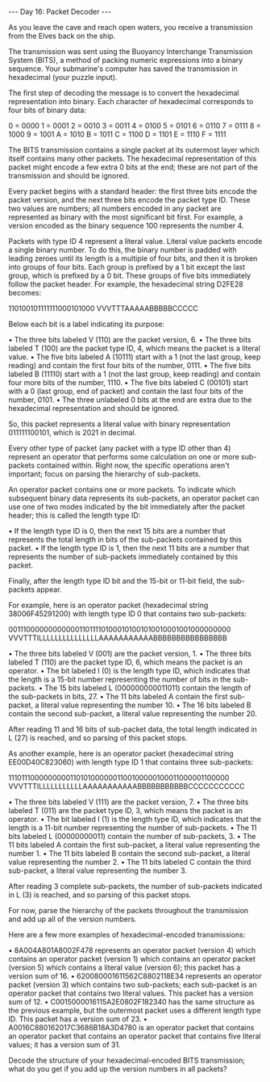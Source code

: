 --- Day 16: Packet Decoder ---

As you leave the cave and reach open waters, you receive a transmission from the Elves back on the ship.

The transmission was sent using the Buoyancy Interchange Transmission System (BITS), a method of packing numeric expressions into a binary sequence. Your submarine's computer has saved the transmission in hexadecimal (your puzzle input).

The first step of decoding the message is to convert the hexadecimal representation into binary. Each character of hexadecimal corresponds to four bits of binary data:

0 = 0000
1 = 0001
2 = 0010
3 = 0011
4 = 0100
5 = 0101
6 = 0110
7 = 0111
8 = 1000
9 = 1001
A = 1010
B = 1011
C = 1100
D = 1101
E = 1110
F = 1111

The BITS transmission contains a single packet at its outermost layer which itself contains many other packets. The hexadecimal representation of this packet might encode a few extra 0 bits at the end; these are not part of the transmission and should be ignored.

Every packet begins with a standard header: the first three bits encode the packet version, and the next three bits encode the packet type ID. These two values are numbers; all numbers encoded in any packet are represented as binary with the most significant bit first. For example, a version encoded as the binary sequence 100 represents the number 4.

Packets with type ID 4 represent a literal value. Literal value packets encode a single binary number. To do this, the binary number is padded with leading zeroes until its length is a multiple of four bits, and then it is broken into groups of four bits. Each group is prefixed by a 1 bit except the last group, which is prefixed by a 0 bit. These groups of five bits immediately follow the packet header. For example, the hexadecimal string D2FE28 becomes:

110100101111111000101000
VVVTTTAAAAABBBBBCCCCC

Below each bit is a label indicating its purpose:

  • The three bits labeled V (110) are the packet version, 6.
  • The three bits labeled T (100) are the packet type ID, 4, which means the packet is a literal value.
  • The five bits labeled A (10111) start with a 1 (not the last group, keep reading) and contain the first four bits of the number, 0111.
  • The five bits labeled B (11110) start with a 1 (not the last group, keep reading) and contain four more bits of the number, 1110.
  • The five bits labeled C (00101) start with a 0 (last group, end of packet) and contain the last four bits of the number, 0101.
  • The three unlabeled 0 bits at the end are extra due to the hexadecimal representation and should be ignored.

So, this packet represents a literal value with binary representation 011111100101, which is 2021 in decimal.

Every other type of packet (any packet with a type ID other than 4) represent an operator that performs some calculation on one or more sub-packets contained within. Right now, the specific operations aren't important; focus on parsing the hierarchy of sub-packets.

An operator packet contains one or more packets. To indicate which subsequent binary data represents its sub-packets, an operator packet can use one of two modes indicated by the bit immediately after the packet header; this is called the length type ID:

  • If the length type ID is 0, then the next 15 bits are a number that represents the total length in bits of the sub-packets contained by this packet.
  • If the length type ID is 1, then the next 11 bits are a number that represents the number of sub-packets immediately contained by this packet.

Finally, after the length type ID bit and the 15-bit or 11-bit field, the sub-packets appear.

For example, here is an operator packet (hexadecimal string 38006F45291200) with length type ID 0 that contains two sub-packets:

00111000000000000110111101000101001010010001001000000000
VVVTTTILLLLLLLLLLLLLLLAAAAAAAAAAABBBBBBBBBBBBBBBB

  • The three bits labeled V (001) are the packet version, 1.
  • The three bits labeled T (110) are the packet type ID, 6, which means the packet is an operator.
  • The bit labeled I (0) is the length type ID, which indicates that the length is a 15-bit number representing the number of bits in the sub-packets.
  • The 15 bits labeled L (000000000011011) contain the length of the sub-packets in bits, 27.
  • The 11 bits labeled A contain the first sub-packet, a literal value representing the number 10.
  • The 16 bits labeled B contain the second sub-packet, a literal value representing the number 20.

After reading 11 and 16 bits of sub-packet data, the total length indicated in L (27) is reached, and so parsing of this packet stops.

As another example, here is an operator packet (hexadecimal string EE00D40C823060) with length type ID 1 that contains three sub-packets:

11101110000000001101010000001100100000100011000001100000
VVVTTTILLLLLLLLLLLAAAAAAAAAAABBBBBBBBBBBCCCCCCCCCCC

  • The three bits labeled V (111) are the packet version, 7.
  • The three bits labeled T (011) are the packet type ID, 3, which means the packet is an operator.
  • The bit labeled I (1) is the length type ID, which indicates that the length is a 11-bit number representing the number of sub-packets.
  • The 11 bits labeled L (00000000011) contain the number of sub-packets, 3.
  • The 11 bits labeled A contain the first sub-packet, a literal value representing the number 1.
  • The 11 bits labeled B contain the second sub-packet, a literal value representing the number 2.
  • The 11 bits labeled C contain the third sub-packet, a literal value representing the number 3.

After reading 3 complete sub-packets, the number of sub-packets indicated in L (3) is reached, and so parsing of this packet stops.

For now, parse the hierarchy of the packets throughout the transmission and add up all of the version numbers.

Here are a few more examples of hexadecimal-encoded transmissions:

  • 8A004A801A8002F478 represents an operator packet (version 4) which contains an operator packet (version 1) which contains an operator packet (version 5) which contains a literal value (version 6); this packet has a version sum of 16.
  • 620080001611562C8802118E34 represents an operator packet (version 3) which contains two sub-packets; each sub-packet is an operator packet that contains two literal values. This packet has a version sum of 12.
  • C0015000016115A2E0802F182340 has the same structure as the previous example, but the outermost packet uses a different length type ID. This packet has a version sum of 23.
  • A0016C880162017C3686B18A3D4780 is an operator packet that contains an operator packet that contains an operator packet that contains five literal values; it has a version sum of 31.

Decode the structure of your hexadecimal-encoded BITS transmission; what do you get if you add up the version numbers in all packets?
